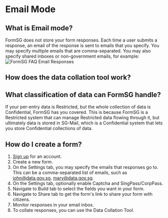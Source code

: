 # Email Mode

## What is Email mode?

FormSG does not store your form responses. Each time a user submits a response, an email of the response is sent to emails that you specify. You may specify multiple emails that are comma-separated. You may also specify shared inboxes or non-government emails, for example:  
![FormSG FAQ Email Responses](https://s3-ap-southeast-1.amazonaws.com/misc.form.gov.sg/faq-email-responses.png "FormSG FAQ Email Responses")


## How does the data collation tool work? 



## What classification of data can FormSG handle?

If your per-entry data is Restricted, but the whole collection of data is Confidential, FormSG has you covered. This is because FormSG is a Restricted system that can manage Restricted data flowing through it, but ultimately data is stored in SG-Mail, which is a Confidential system that lets you store Confidential collections of data.

## How do I create a form?

1. [Sign up](https://form.gov.sg/#!/signin) for an account.
2. Create a new form.
3. On the Settings tab, you may specify the emails that responses go to. This can be a comma-separated list of emails, such as john@data.gov.sg, mary@data.gov.sg.
4. On the Settings tab, optionally enable Captcha and SingPass/CorpPass.
5. Navigate to Build tab to select the fields you want in your form.
6. Navigate to Share tab to get the form's link to share your form with citizens.
7. Monitor responses in your email inbox.
8. To collate responses, you can use the Data Collation Tool.